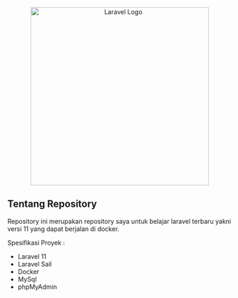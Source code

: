 <p align="center"><a href="https://laravel.com" target="_blank"><img src="https://raw.githubusercontent.com/laravel/art/master/logo-lockup/5%20SVG/2%20CMYK/1%20Full%20Color/laravel-logolockup-cmyk-red.svg" width="400" alt="Laravel Logo"></a></p>

## Tentang Repository

Repository ini merupakan repository saya untuk belajar laravel terbaru yakni versi 11 yang dapat berjalan di docker.

Spesifikasi Proyek :
- Laravel 11
- Laravel Sail
- Docker
- MySql
- phpMyAdmin

